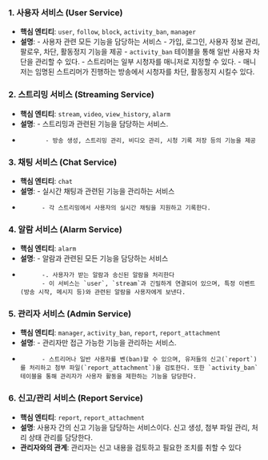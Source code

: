### 1. **사용자 서비스 (User Service)**
   - **핵심 엔티티**: `user`, `follow`, `block`, `activity_ban`, `manager`
   - **설명**: - 사용자 관련 모든 기능을 담당하는 서비스
               - 가입, 로그인, 사용자 정보 관리, 팔로우, 차단, 활동정지 기능을 제공
               - `activity_ban` 테이블을 통해 일반 사용자 차단을 관리할 수 있다.
               - 스트리머는 일부 시청자를 매니저로 지정할 수 있다.
               - 매니저는 임명된 스트리머가 진행하는 방송에서 시청자를 차단, 활동정지 시킬수 있다.
### 2. **스트리밍 서비스 (Streaming Service)**
   - **핵심 엔티티**: `stream`, `video`, `view_history`, `alarm`
   - **설명**:  - 스트리밍과 관련된 기능을 담당하는 서비스.
   -            - 방송 생성, 스트리밍 관리, 비디오 관리, 시청 기록 저장 등의 기능을 제공

### 3. **채팅 서비스 (Chat Service)**
   - **핵심 엔티티**: `chat`
   - **설명**: - 실시간 채팅과 관련된 기능을 관리하는 서비스
   -           - 각 스트리밍에서 사용자의 실시간 채팅을 지원하고 기록한다.

### 4. **알람 서비스 (Alarm Service)**
   - **핵심 엔티티**: `alarm`
   - **설명**: - 알람과 관련된 모든 기능을 담당하는 서비스
   -           -. 사용자가 받는 알람과 송신된 알람을 처리한다
               - 이 서비스는 `user`, `stream`과 긴밀하게 연결되어 있으며, 특정 이벤트(방송 시작, 메시지 등)와 관련된 알람을 사용자에게 보낸다.

### 5. **관리자 서비스 (Admin Service)**
   - **핵심 엔티티**: `manager`, `activity_ban`, `report`, `report_attachment`
   - **설명**: - 관리자만 접근 가능한 기능을 관리하는 서비스.
   -           - 스트리머나 일반 사용자를 벤(ban)할 수 있으며, 유저들의 신고(`report`)를 처리하고 첨부 파일(`report_attachment`)을 검토한다. 또한 `activity_ban` 테이블을 통해 관리자가 사용자 활동을 제한하는 기능을 담당한다.

### 6. **신고/관리 서비스 (Report Service)**
   - **핵심 엔티티**: `report`, `report_attachment`
   - **설명**: 사용자 간의 신고 기능을 담당하는 서비스이다. 신고 생성, 첨부 파일 관리, 처리 상태 관리를 담당한다.
   - **관리자와의 관계**: 관리자는 신고 내용을 검토하고 필요한 조치를 취할 수 있다
